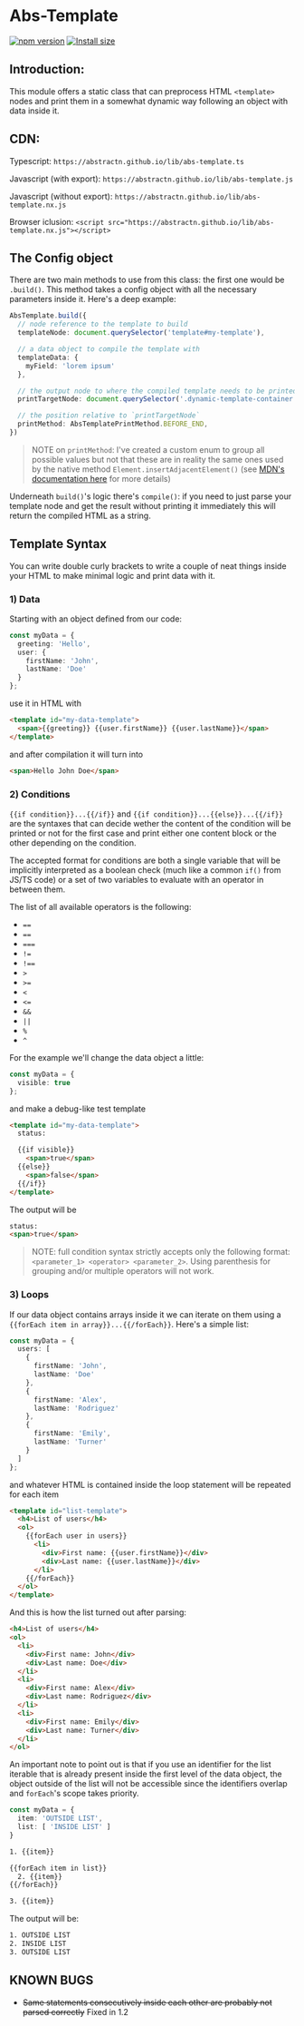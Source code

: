 # Abs-Template

[![npm version](https://badgen.net/npm/v/abs-template)](https://www.npmjs.com/package/abs-template) [![Install size](https://packagephobia.com/badge?p=abs-template)](https://packagephobia.com/result?p=abs-template)


## Introduction:

This module offers a static class that can preprocess HTML `<template>` nodes and print them in a somewhat dynamic way following an object with data inside it.


## CDN:

Typescript:
```https://abstractn.github.io/lib/abs-template.ts```

Javascript (with export):
```https://abstractn.github.io/lib/abs-template.js```

Javascript (without export):
```https://abstractn.github.io/lib/abs-template.nx.js```

Browser iclusion:
```<script src="https://abstractn.github.io/lib/abs-template.nx.js"></script>```


## The Config object

There are two main methods to use from this class: the first one would be `.build()`.
This method takes a config object with all the necessary parameters inside it.
Here's a deep example:

```typescript
AbsTemplate.build({
  // node reference to the template to build
  templateNode: document.querySelector('template#my-template'),

  // a data object to compile the template with
  templateData: {
    myField: 'lorem ipsum'
  },

  // the output node to where the compiled template needs to be printed
  printTargetNode: document.querySelector('.dynamic-template-container'),

  // the position relative to `printTargetNode`
  printMethod: AbsTemplatePrintMethod.BEFORE_END,
})
```

> NOTE on `printMethod`:
> I've created a custom enum to group all possible values but not that these are in reality the same ones used by the native method `Element.insertAdjacentElement()`
> (see [MDN's documentation here](https://developer.mozilla.org/en-US/docs/Web/API/Element/insertAdjacentElement) for more details)

Underneath `build()`'s logic there's `compile()`: if you need to just parse your template node and get the result without printing it immediately this will return the compiled HTML as a string.



## Template Syntax

You can write double curly brackets to write a couple of neat things inside your HTML to make minimal logic and print data with it.


### 1) Data

Starting with an object defined from our code:

```typescript
const myData = {
  greeting: 'Hello',
  user: {
    firstName: 'John',
    lastName: 'Doe'
  }
};
```

use it in HTML with

```html
<template id="my-data-template">
  <span>{{greeting}} {{user.firstName}} {{user.lastName}}</span>
</template>
```

and after compilation it will turn into

```html
<span>Hello John Doe</span>
```


### 2) Conditions

`{{if condition}}...{{/if}}` and `{{if condition}}...{{else}}...{{/if}}` are the syntaxes that can decide wether the content of the condition will be printed or not for the first case and print either one content block or the other depending on the condition.

The accepted format for conditions are both a single variable that will be implicitly interpreted as a boolean check (much like a common `if()` from JS/TS code) or a set of two variables to evaluate with an operator in between them.

The list of all available operators is the following:
- `==`
- `==`
- `===`
- `!=`
- `!==`
- `>`
- `>=`
- `<`
- `<=`
- `&&`
- `||`
- `%`
- `^`


For the example we'll change the data object a little:

```typescript
const myData = {
  visible: true
};
```

and make a debug-like test template

```html
<template id="my-data-template">
  status:

  {{if visible}}
    <span>true</span>
  {{else}}
    <span>false</span>
  {{/if}}
</template>
```

The output will be

```html
status:
<span>true</span>
```

> NOTE: full condition syntax strictly accepts only the following format: `<parameter_1> <operator> <parameter_2>`.
> Using parenthesis for grouping and/or multiple operators will not work.



### 3) Loops

If our data object contains arrays inside it we can iterate on them using a `{{forEach item in array}}...{{/forEach}}`.
Here's a simple list:

```typescript
const myData = {
  users: [
    {
      firstName: 'John',
      lastName: 'Doe'
    },
    {
      firstName: 'Alex',
      lastName: 'Rodriguez'
    },
    {
      firstName: 'Emily',
      lastName: 'Turner'
    }
  ]
};
```

and whatever HTML is contained inside the loop statement will be repeated for each item

```html
<template id="list-template">
  <h4>List of users</h4>
  <ol>
    {{forEach user in users}}
      <li>
        <div>First name: {{user.firstName}}</div>
        <div>Last name: {{user.lastName}}</div>
      </li>
    {{/forEach}}
  </ol>
</template>
```

And this is how the list turned out after parsing:

```html
<h4>List of users</h4>
<ol>
  <li>
    <div>First name: John</div>
    <div>Last name: Doe</div>
  </li>
  <li>
    <div>First name: Alex</div>
    <div>Last name: Rodriguez</div>
  </li>
  <li>
    <div>First name: Emily</div>
    <div>Last name: Turner</div>
  </li>
</ol>
```

An important note to point out is that if you use an identifier for the list iterable that is already present inside the first level of the data object, the object outside of the list will not be accessible since the identifiers overlap and `forEach`'s scope takes priority.

```typescript
const myData = {
  item: 'OUTSIDE LIST',
  list: [ 'INSIDE LIST' ]
}
```

```html
1. {{item}}

{{forEach item in list}}
  2. {{item}}
{{/forEach}}

3. {{item}}
```

The output will be:
```html
1. OUTSIDE LIST
2. INSIDE LIST
3. OUTSIDE LIST
```



## KNOWN BUGS

- ~~Same statements consecutively inside each other are probably not parsed correctly~~ Fixed in 1.2